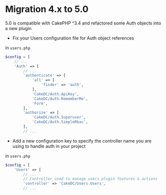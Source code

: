 Migration 4.x to 5.0
======================

5.0 is compatible with CakePHP ^3.4 and refactored some Auth objects into a new plugin
* Fix your Users configuration file for Auth object references

in `users.php`

```php
$config = [
    // ...
    'Auth' => [
        // ...
        'authenticate' => [
            'all' => [
                'finder' => 'auth',
            ],
            'CakeDC/Auth.ApiKey',
            'CakeDC/Auth.RememberMe',
            'Form',
        ],
        'authorize' => [
            'CakeDC/Auth.Superuser',
            'CakeDC/Auth.SimpleRbac',
        ],
        // ...
```

* Add a new configuration key to specify the controller name you are using to handle auth in your project

in `users.php`

```php
$config = [
    'Users' => [
        // ...
        // Controller used to manage users plugin features & actions
        'controller' => 'CakeDC/Users.Users',
        // ...
```

